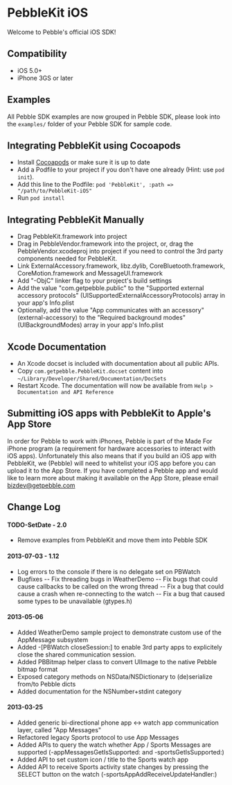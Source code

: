# PebbleKit iOS

Welcome to Pebble's official iOS SDK!

## Compatibility

- iOS 5.0+
- iPhone 3GS or later

## Examples

All Pebble SDK examples are now grouped in Pebble SDK, please look into the `examples/` folder of your Pebble SDK for sample code.

## Integrating PebbleKit using Cocoapods

- Install [Cocoapods](http://www.cocoapods.org) or make sure it is up to date
- Add a Podfile to your project if you don't have one already (Hint: use `pod init`).
- Add this line to the Podfile: `pod 'PebbleKit', :path => "/path/to/PebbleKit-iOS"`
- Run `pod install`

## Integrating PebbleKit Manually

- Drag PebbleKit.framework into project
- Drag in PebbleVendor.framework into the project, or, drag the PebbleVendor.xcodeproj into project if you need to control the 3rd party components needed for PebbleKit.
- Link ExternalAccessory.framework, libz.dylib, CoreBluetooth.framework, CoreMotion.framework and MessageUI.framework
- Add "-ObjC" linker flag to your project's build settings
- Add the value "com.getpebble.public" to the "Supported external accessory protocols" (UISupportedExternalAccessoryProtocols) array in your app's Info.plist
- Optionally, add the value "App communicates with an accessory" (external-accessory) to the "Required background modes" (UIBackgroundModes) array in your app's Info.plist


## Xcode Documentation

- An Xcode docset is included with documentation about all public APIs.
- Copy `com.getpebble.PebbleKit.docset` content into `~/Library/Developer/Shared/Documentation/DocSets`
- Restart Xcode. The documentation will now be available from `Help > Documentation and API Reference`

## Submitting iOS apps with PebbleKit to Apple's App Store

In order for Pebble to work with iPhones, Pebble is part of the Made For iPhone program (a requirement for hardware accessories to interact with iOS apps). Unfortunately this also means that if you build an iOS app with PebbleKit, we (Pebble) will need to whitelist your iOS app before you can upload it to the App Store. If you have completed a Pebble app and would like to learn more about making it available on the App Store, please email [bizdev@getpebble.com](mailto:bizdev@getpebble.com)

## Change Log

#### TODO-SetDate - 2.0

- Remove examples from PebbleKit and move them into Pebble SDK

#### 2013-07-03 - 1.12
- Log errors to the console if there is no delegate set on PBWatch
- Bugfixes
-- Fix threading bugs in WeatherDemo
-- Fix bugs that could cause callbacks to be called on the wrong thread
-- Fix a bug that could cause a crash when re-connecting to the watch
-- Fix a bug that caused some types to be unavailable (gtypes.h)

#### 2013-05-06
- Added WeatherDemo sample project to demonstrate custom use of the AppMessage subsystem
- Added -[PBWatch closeSession:] to enable 3rd party apps to explicitely close the shared communication session.
- Added PBBitmap helper class to convert UIImage to the native Pebble bitmap format
- Exposed category methods on NSData/NSDictionary to (de)serialize from/to Pebble dicts
- Added documentation for the NSNumber+stdint category

#### 2013-03-25
- Added generic bi-directional phone app <-> watch app communication layer, called "App Messages"
- Refactored legacy Sports protocol to use App Messages
- Added APIs to query the watch whether App / Sports Messages are supported (-appMessagesGetIsSupported: and -sportsGetIsSupported:)
- Added API to set custom icon / title to the Sports watch app
- Added API to receive Sports activity state changes by pressing the SELECT button on the watch (-sportsAppAddReceiveUpdateHandler:)

